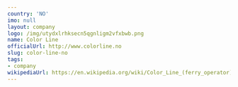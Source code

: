 ```yaml
---
country: 'NO'
imo: null
layout: company
logo: /img/utydxlrhksecn5qgnligm2vfxbwb.png
name: Color Line
officialUrl: http://www.colorline.no
slug: color-line-no
tags:
- company
wikipediaUrl: https://en.wikipedia.org/wiki/Color_Line_(ferry_operator)
---
```


